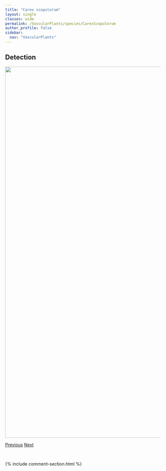 ```yaml
---
title: "Carex scopulorum"
layout: single
classes: wide
permalink: /VascularPlants/species/CarexScopulorum
author_profile: false
sidebar:
  nav: "VascularPlants"
---
```


<h2>Detection</h2>

<a href="https://drive.google.com/uc?export=view&id=1hIJCV7hLrwDdIUYbe9B2sstd83xRkqbI">
<img src="https://drive.google.com/uc?export=view&id=1hIJCV7hLrwDdIUYbe9B2sstd83xRkqbI" height = "1200" width = "800">
</a>


<a href="/DevelopmentWebsite/VascularPlants/species/CarexScoparia" class="pagination--pager" title="Carex scoparia">Previous</a> <a href="/DevelopmentWebsite/VascularPlants/species/CarexSiccata" class="pagination--pager" title="Carex siccata">Next</a>

<p>&nbsp;</p>

{% include comment-section.html %}
